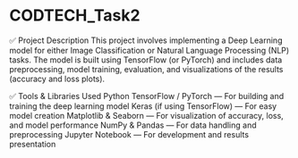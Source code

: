 # CODTECH_Task2


✅ Project Description
This project involves implementing a Deep Learning model for either Image Classification or Natural Language Processing (NLP) tasks. The model is built using TensorFlow (or PyTorch) and includes data preprocessing, model training, evaluation, and visualizations of the results (accuracy and loss plots).

✅ Tools & Libraries Used
Python
  TensorFlow / PyTorch — For building and training the deep learning model
  Keras (if using TensorFlow) — For easy model creation
  Matplotlib & Seaborn — For visualization of accuracy, loss, and model performance
  NumPy & Pandas — For data handling and preprocessing
  Jupyter Notebook — For development and results presentation

